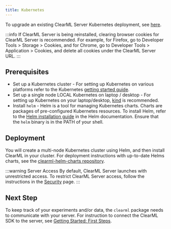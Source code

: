 ```yaml
---
title: Kubernetes
---
```


To upgrade an existing ClearML Server Kubernetes deployment, see [here](upgrade_server_kubernetes_helm.md).

:::info
If ClearML Server is being reinstalled, clearing browser cookies for ClearML Server is recommended. For example, 
for Firefox, go to Developer Tools > Storage > Cookies, and for Chrome, go to Developer Tools > Application > Cookies,
and delete all cookies under the ClearML Server URL.
:::

## Prerequisites

* Set up a Kubernetes cluster - For setting up Kubernetes on various platforms refer to the Kubernetes [getting started guide](https://kubernetes.io/docs/setup).
* Set up a single node LOCAL Kubernetes on laptop / desktop - For setting up Kubernetes on your laptop/desktop, [kind](https://kind.sigs.k8s.io) is recommended.
* Install `helm` - Helm is a tool for managing Kubernetes charts. Charts are packages of pre-configured Kubernetes resources.
To install Helm, refer to the [Helm installation guide](https://helm.sh/docs/using_helm.html#installing-helm) in the Helm documentation.
Ensure that the `helm` binary is in the PATH of your shell.

## Deployment

You will create a multi-node Kubernetes cluster using Helm, and then install ClearML in your cluster. For deployment 
instructions with up-to-date Helms charts, see the [clearml-helm-charts repository](https://github.com/clearml/clearml-helm-charts/tree/main/charts/clearml#local-environment).

:::warning Server Access
By default, ClearML Server launches with unrestricted access. To restrict ClearML Server access, follow the 
instructions in the [Security](clearml_server_security.md) page.
:::


## Next Step

To keep track of your experiments and/or data, the `clearml` package needs to communicate with your server. 
For instruction to connect the ClearML SDK to the server, see [Getting Started: First Steps](../getting_started/ds/ds_first_steps.md).
